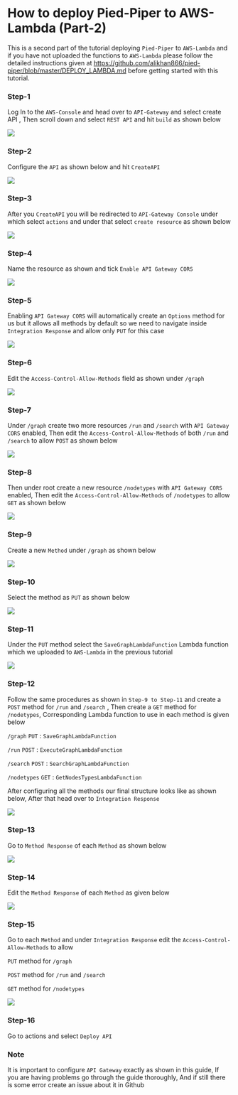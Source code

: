 # How to deploy Pied-Piper to AWS-Lambda (Part-2)

This is a second part of the tutorial deploying `Pied-Piper` to `AWS-Lambda` and if you have not uploaded the functions to `AWS-Lambda` please follow the detailed instructions given at https://github.com/alikhan866/pied-piper/blob/master/DEPLOY_LAMBDA.md before getting started with this tutorial.

### Step-1
Log In to the `AWS-Console` and head over to `API-Gateway` and select create API , Then scroll down and select `REST API` and hit `build` as shown below

![](images/deployToAPIGateway/Step-1.PNG)

### Step-2
Configure the `API` as shown below and hit `CreateAPI`

![](images/deployToAPIGateway/Step-2.PNG)

### Step-3
After you `CreateAPI` you will be redirected to `API-Gateway Console` under which select `actions` and under that select `create resource` as shown below

![](images/deployToAPIGateway/Step-3.PNG)

### Step-4
Name the resource as shown and tick `Enable API Gateway CORS`

![](images/deployToAPIGateway/Step-4.PNG)

### Step-5
Enabling `API Gateway CORS` will automatically create an `Options` method for us but it allows all methods by default so we need to navigate inside `Integration Response` and allow only `PUT` for this case

![](images/deployToAPIGateway/Step-5.PNG)

### Step-6
Edit the `Access-Control-Allow-Methods` field as shown under `/graph`

![](images/deployToAPIGateway/Step-6.PNG)

### Step-7
Under `/graph` create two more resources `/run` and `/search` with `API Gateway CORS` enabled, Then edit the `Access-Control-Allow-Methods` of both `/run` and `/search` to allow `POST` as shown below

![](images/deployToAPIGateway/Step-7.PNG)

### Step-8
Then under root create a new resource `/nodetypes` with `API Gateway CORS` enabled, Then edit the `Access-Control-Allow-Methods` of `/nodetypes` to allow `GET` as shown below

![](images/deployToAPIGateway/Step-8.PNG)

### Step-9
Create a new `Method` under `/graph` as shown below

![](images/deployToAPIGateway/Step-9.PNG)

### Step-10
Select the method as `PUT` as shown below 

![](images/deployToAPIGateway/Step-10.PNG)

### Step-11
Under the `PUT` method select the `SaveGraphLambdaFunction` Lambda function which we uploaded to `AWS-Lambda` in the previous tutorial

![](images/deployToAPIGateway/Step-11.PNG)

### Step-12
Follow the same procedures as shown in `Step-9 to Step-11` and create a `POST` method for `/run` and `/search` , Then create a `GET` method for `/nodetypes`, Corresponding Lambda function to use in each method is given below

`/graph` `PUT` : `SaveGraphLambdaFunction`


`/run` `POST` : `ExecuteGraphLambdaFunction`


`/search` `POST` : `SearchGraphLambdaFunction`


`/nodetypes` `GET` : `GetNodesTypesLambdaFunction`


After configuring all the methods our final structure looks like as shown below, After that head over to `Integration Response`

![](images/deployToAPIGateway/Step-12.PNG)


### Step-13
Go to `Method Response` of each `Method` as shown below

![](images/deployToAPIGateway/Step-14.PNG)

### Step-14

Edit the `Method Response` of each `Method` as given below

![](images/deployToAPIGateway/Step-15.PNG)

### Step-15
Go to each `Method` and under `Integration Response` edit the `Access-Control-Allow-Methods` to allow 


`PUT` method for `/graph`


`POST` method for `/run` and `/search` 


`GET` method for `/nodetypes`


![](images/deployToAPIGateway/Step-13.PNG)


### Step-16 

Go to actions and select `Deploy API`

### Note 

It is important to configure `API Gateway` exactly as shown in this guide, If you are having problems go through the guide thoroughly, And if still there is some error create an issue about it in Github
